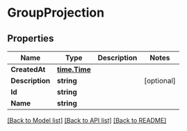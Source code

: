 # GroupProjection

## Properties

Name | Type | Description | Notes
------------ | ------------- | ------------- | -------------
**CreatedAt** | [**time.Time**](time.Time) |  | 
**Description** | **string** |  | [optional] 
**Id** | **string** |  | 
**Name** | **string** |  | 

[[Back to Model list]](../README#documentation-for-models) [[Back to API list]](../README#documentation-for-api-endpoints) [[Back to README]](../README)


